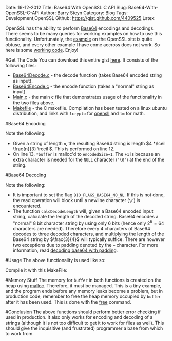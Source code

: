Date: 19-12-2012 
Title: Base64 With OpenSSL C API
Slug: Base64-With-OpenSSL-C-API
Author: Barry Steyn
Category: Blog
Tags: Development,OpenSSL
Github: https://gist.github.com/4409525
Latex:

OpenSSL has the ability to perform [Base64](http://en.wikipedia.org/wiki/Base64) encodings and decodings. There seems to be many queries for working examples on how to use this functionality. Unfortunately, the [example](http://www.openssl.org/docs/crypto/BIO_f_base64.html) on the OpenSSL site is quite obtuse, and every other example I have come accross does not work. So here is some [working code](https://gist.github.com/4409525/download). Enjoy!

#Get The Code
You can download this entire gist [here](https://gist.github.com/4409525/download). It consists of the following files:

* [Base64Decode.c](https://gist.github.com/4409525#file-base64decode-c) - the decode function (takes Base64 encoded string as input).
* [Base64Encode.c](https://gist.github.com/4409525#file-base64encode-c) - the encode function (takes a "normal" string as input).
* [Main.c](https://gist.github.com/4409525#file-main-c) - the main c file that demonstrates usage of the functionality in the two files above.
* [Makefile](https://gist.github.com/4409525#file-makefile) - the C makefile. Compilation has been tested on a linux ubuntu distribution, and links with `lcrypto` for [opensll](http://www.openssl.org/) and `lm` for math.

#Base64 Encoding
<script src="https://gist.github.com/4409525.js?file=Base64Encode.c"></script>

Note the following:

* Given a string of length `n`, the resulting Base64 string is length $4 *\lceil \frac{n}{3} \rceil $. This is performed on line 12.
* On line 13, `*buffer` is malloc'd to `encodedSize+1`. The `+1` is because an extra character is needed for the `NULL` character (`'\0'`) at the end of the string.

#Base64 Decoding
<script src="https://gist.github.com/4409525.js?file=Base64Decode.c"></script>

Note the following:

* It is important to set the flag `BIO_FLAGS_BASE64_NO_NL`. If this is not done, the read operation will block until a newline character (`\n`) is encountered.
* The function `calcDecodeLength` will, given a Base64 encoded input string, calculate the length of the decoded string. Base64 encodes a "normal" 8 bit character string by using only 6 bits (hence only $2^6=64$ characters are needed). Therefore every 4 characters of Base64 decodes to three decoded characters, and multiplying the length of the Base64 string by $\frac{3}{4}$ will typically suffice. There are however two exceptions due to padding denoted by the `=` character. For more information, read [decoding base64 with padding](http://en.wikipedia.org/wiki/Base64#Decoding_Base64_with_padding).

#Usage
The above functionality is used like so:
<script src="https://gist.github.com/4409525.js?file=Main.c"></script>

Compile it with this MakeFile:
<script src="https://gist.github.com/4409525.js?file=Makefile"></script>

#Memory Stuff
The memory for `buffer` in both functions is created on the heap using [malloc](http://www.cplusplus.com/reference/cstdlib/malloc/). Therefore, it must be managed. This is a tiny example, and the program ends before any memory leaks become a problem, but in production code, remember to free the heap memory occupied by `buffer` after it has been used. This is done with the [free](http://www.cplusplus.com/reference/cstdlib/free/) command.

#Conclusion
The above functions should perform better error checking if used in production. It also only works for encoding and decoding of a strings (although it is not too difficult to get it to work for files as well). This should give the inquisitive (and frustrated) programmer a base from which to work from.
